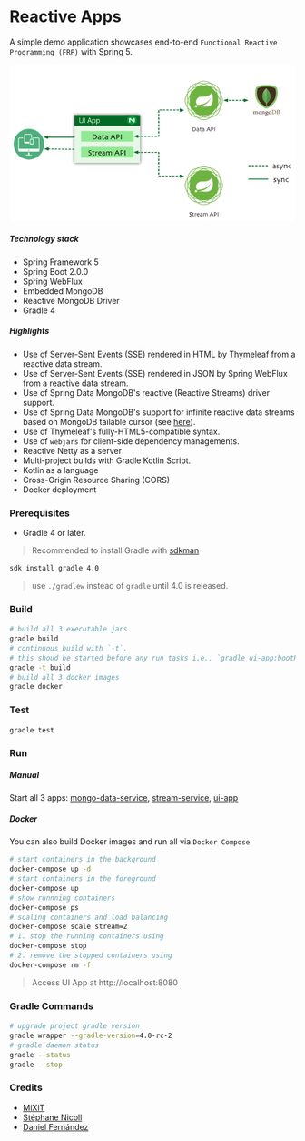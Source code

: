 Reactive Apps
=============
A simple demo application showcases end-to-end `Functional Reactive Programming (FRP)` with Spring 5.

![Reactive](./docs/reactive-apps.png "Reactive App")

##### Technology stack
* Spring Framework 5
* Spring Boot 2.0.0
* Spring WebFlux
* Embedded MongoDB
* Reactive MongoDB Driver
* Gradle 4

##### Highlights
* Use of Server-Sent Events (SSE) rendered in HTML by Thymeleaf from a reactive data stream.
* Use of Server-Sent Events (SSE) rendered in JSON by Spring WebFlux from a reactive data stream. 
* Use of Spring Data MongoDB's reactive (Reactive Streams) driver support.
* Use of Spring Data MongoDB's support for infinite reactive data streams based on MongoDB tailable cursor (see [here](https://docs.mongodb.com/manual/core/tailable-cursors/)). 
* Use of Thymeleaf's fully-HTML5-compatible syntax.
* Use of `webjars` for client-side dependency managements.
* Reactive Netty as a server
* Multi-project builds with Gradle Kotlin Script. 
* Kotlin as a language
* Cross-Origin Resource Sharing (CORS)
* Docker deployment


### Prerequisites
* Gradle 4 or later.
> Recommended to install Gradle with [sdkman](http://sdkman.io)
```bash
sdk install gradle 4.0
```

> use `./gradlew` instead of `gradle` until 4.0 is released.

### Build
```bash
# build all 3 executable jars
gradle build
# continuous build with `-t`. 
# this shoud be started before any run tasks i.e., `gradle ui-app:bootRun`, for spring's devtools to work.
gradle -t build
# build all 3 docker images
gradle docker
```

### Test
```bash
gradle test
```

### Run
##### Manual 
Start all 3 apps: [mongo-data-service](./mongo-data-service/), [stream-service](./stream-service/), [ui-app](./ui-app/)
##### Docker
You can also build Docker images and run all via `Docker Compose`
```bash
# start containers in the background
docker-compose up -d
# start containers in the foreground
docker-compose up 
# show runnning containers 
docker-compose ps
# scaling containers and load balancing
docker-compose scale stream=2
# 1. stop the running containers using
docker-compose stop
# 2. remove the stopped containers using
docker-compose rm -f
```
>Access UI App at http://localhost:8080


### Gradle Commands
```bash
# upgrade project gradle version
gradle wrapper --gradle-version=4.0-rc-2
# gradle daemon status 
gradle --status
gradle --stop
```

### Credits
* [MiXiT](https://github.com/mixitconf/mixit)
* [Stéphane Nicoll](https://github.com/snicoll-demos/demo-webflux-streaming)
* [Daniel Fernández](https://github.com/danielfernandez/reactive-matchday)

